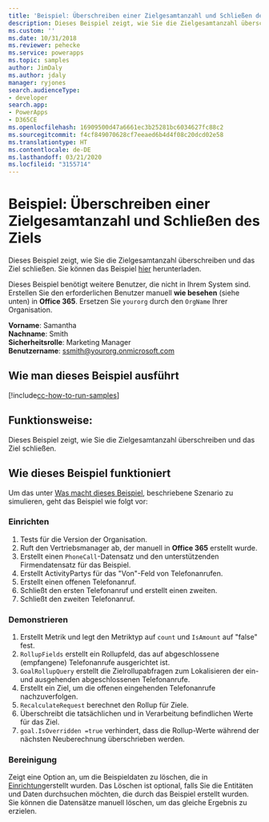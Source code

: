 ```yaml
---
title: 'Beispiel: Überschreiben einer Zielgesamtanzahl und Schließen des Ziels (Common Data Service) | Microsoft-Dokumentation'
description: Dieses Beispiel zeigt, wie Sie die Zielgesamtanzahl überschreiben und das Ziel schließen.
ms.custom: ''
ms.date: 10/31/2018
ms.reviewer: pehecke
ms.service: powerapps
ms.topic: samples
author: JimDaly
ms.author: jdaly
manager: ryjones
search.audienceType:
- developer
search.app:
- PowerApps
- D365CE
ms.openlocfilehash: 16909500d47a6661ec3b25281bc6034627fc88c2
ms.sourcegitcommit: f4cf849070628cf7eeaed6b4d4f08c20dcd02e58
ms.translationtype: HT
ms.contentlocale: de-DE
ms.lasthandoff: 03/21/2020
ms.locfileid: "3155714"
---
```

# <a name="sample-override-goal-total-count-and-close-the-goal"></a>Beispiel: Überschreiben einer Zielgesamtanzahl und Schließen des Ziels

Dieses Beispiel zeigt, wie Sie die Zielgesamtanzahl überschreiben und das Ziel schließen. Sie können das Beispiel [hier](https://github.com/Microsoft/PowerApps-Samples/tree/master/cds/orgsvc/C%23/OverrideGoalTotal) herunterladen.

Dieses Beispiel benötigt weitere Benutzer, die nicht in Ihrem System sind. Erstellen Sie den erforderlichen Benutzer manuell **wie besehen** (siehe unten) in **Office 365**. Ersetzen Sie `yourorg` durch den `OrgName` Ihrer Organisation.

**Vorname**: Samantha<br/>
**Nachname**: Smith<br/>
**Sicherheitsrolle**: Marketing Manager<br/>
**Benutzername**: ssmith@yourorg.onmicrosoft.com<br/>

## <a name="how-to-run-this-sample"></a>Wie man dieses Beispiel ausführt

[!include[cc-how-to-run-samples](../../includes/cc-how-to-run-samples.md)]

## <a name="what-this-sample-does"></a>Funktionsweise:


Dieses Beispiel zeigt, wie Sie die Zielgesamtanzahl überschreiben und das Ziel schließen.

## <a name="how-this-sample-works"></a>Wie dieses Beispiel funktioniert

Um das unter [Was macht dieses Beispiel](#what-this-sample-does), beschriebene Szenario zu simulieren, geht das Beispiel wie folgt vor:

### <a name="setup"></a>Einrichten

1. Tests für die Version der Organisation.
2. Ruft den Vertriebsmanager ab, der manuell in **Office 365** erstellt wurde.
3. Erstellt einen `PhoneCall`-Datensatz und den unterstützenden Firmendatensatz für das Beispiel.
4. Erstellt ActivityPartys für das "Von"-Feld von Telefonanrufen.
5. Erstellt einen offenen Telefonanruf.
6. Schließt den ersten Telefonanruf und erstellt einen zweiten.
7. Schließt den zweiten Telefonanruf.

### <a name="demonstrate"></a>Demonstrieren

1. Erstellt Metrik und legt den Metriktyp auf `count` und `IsAmount` auf "false" fest.
2. `RollupFields` erstellt ein Rollupfeld, das auf abgeschlossene (empfangene) Telefonanrufe ausgerichtet ist.
3. `GoalRollupQuery` erstellt die Zielrollupabfragen zum Lokalisieren der ein- und ausgehenden abgeschlossenen Telefonanrufe. 
4. Erstellt ein Ziel, um die offenen eingehenden Telefonanrufe nachzuverfolgen.
5. `RecalculateRequest` berechnet den Rollup für Ziele. 
6. Überschreibt die tatsächlichen und in Verarbeitung befindlichen Werte für das Ziel.
7. `goal.IsOverridden =true` verhindert, dass die Rollup-Werte während der nächsten Neuberechnung überschrieben werden.

### <a name="clean-up"></a>Bereinigung

Zeigt eine Option an, um die Beispieldaten zu löschen, die in [Einrichtung](#setup)erstellt wurden. Das Löschen ist optional, falls Sie die Entitäten und Daten durchsuchen möchten, die durch das Beispiel erstellt wurden. Sie können die Datensätze manuell löschen, um das gleiche Ergebnis zu erzielen.

